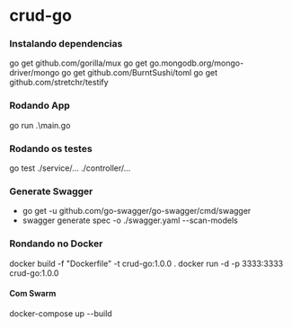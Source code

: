 # crud-go

### Instalando dependencias
go get github.com/gorilla/mux
go get go.mongodb.org/mongo-driver/mongo
go get github.com/BurntSushi/toml
go get github.com/stretchr/testify

### Rodando App
go run .\main.go

### Rodando os testes
go test ./service/... ./controller/...

### Generate Swagger
* go get -u github.com/go-swagger/go-swagger/cmd/swagger
* swagger generate spec -o ./swagger.yaml --scan-models

### Rondando no Docker
docker build -f "Dockerfile" -t crud-go:1.0.0 .
docker run -d -p 3333:3333 crud-go:1.0.0

#### Com Swarm
docker-compose up --build